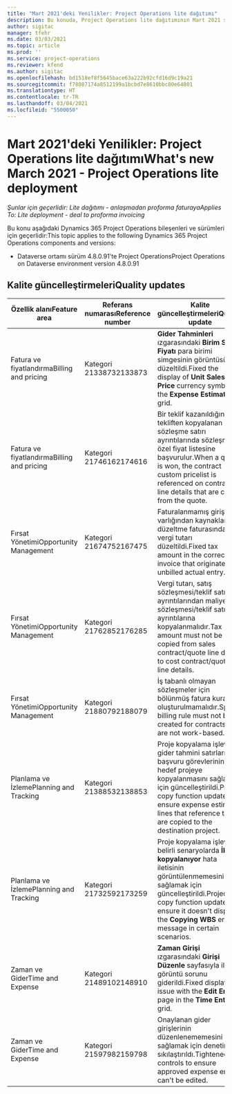 ```yaml
---
title: "Mart 2021'deki Yenilikler: Project Operations lite dağıtımı"
description: Bu konuda, Project Operations lite dağıtımının Mart 2021 sürümünde bulunan kalite güncelleştirmeleri hakkında bilgiler sağlanmaktadır.
author: sigitac
manager: tfehr
ms.date: 03/03/2021
ms.topic: article
ms.prod: ''
ms.service: project-operations
ms.reviewer: kfend
ms.author: sigitac
ms.openlocfilehash: bd1518ef8f5645bace63a222b92cfd16d9c19a21
ms.sourcegitcommit: f78087174a8512199a1bcbd7e8610bbc80e64801
ms.translationtype: HT
ms.contentlocale: tr-TR
ms.lasthandoff: 03/04/2021
ms.locfileid: "5500050"
---
```

# <a name="whats-new-march-2021---project-operations-lite-deployment"></a><span data-ttu-id="92ce4-103">Mart 2021'deki Yenilikler: Project Operations lite dağıtımı</span><span class="sxs-lookup"><span data-stu-id="92ce4-103">What's new March 2021 - Project Operations lite deployment</span></span>

<span data-ttu-id="92ce4-104">_Şunlar için geçerlidir: Lite dağıtımı - anlaşmadan proforma faturaya_</span><span class="sxs-lookup"><span data-stu-id="92ce4-104">_Applies To: Lite deployment - deal to proforma invoicing_</span></span>


<span data-ttu-id="92ce4-105">Bu konu aşağıdaki Dynamics 365 Project Operations bileşenleri ve sürümleri için geçerlidir:</span><span class="sxs-lookup"><span data-stu-id="92ce4-105">This topic applies to the following Dynamics 365 Project Operations components and versions:</span></span>

- <span data-ttu-id="92ce4-106">Dataverse ortamı sürüm 4.8.0.91'te Project Operations</span><span class="sxs-lookup"><span data-stu-id="92ce4-106">Project Operations on Dataverse environment version 4.8.0.91</span></span> 

## <a name="quality-updates"></a><span data-ttu-id="92ce4-107">Kalite güncelleştirmeleri</span><span class="sxs-lookup"><span data-stu-id="92ce4-107">Quality updates</span></span>

| <span data-ttu-id="92ce4-108">**Özellik alanı**</span><span class="sxs-lookup"><span data-stu-id="92ce4-108">**Feature area**</span></span> | <span data-ttu-id="92ce4-109">**Referans numarası**</span><span class="sxs-lookup"><span data-stu-id="92ce4-109">**Reference number**</span></span> | <span data-ttu-id="92ce4-110">**Kalite güncelleştirmeleri**</span><span class="sxs-lookup"><span data-stu-id="92ce4-110">**Quality update**</span></span> |
| --- | --- | --- |
| <span data-ttu-id="92ce4-111">Fatura ve fiyatlandırma</span><span class="sxs-lookup"><span data-stu-id="92ce4-111">Billing and pricing</span></span> | <span data-ttu-id="92ce4-112">Kategori 2133873</span><span class="sxs-lookup"><span data-stu-id="92ce4-112">2133873</span></span> | <span data-ttu-id="92ce4-113">**Gider Tahminleri** ızgarasındaki **Birim Satış Fiyatı** para birimi simgesinin görüntüsü düzeltildi.</span><span class="sxs-lookup"><span data-stu-id="92ce4-113">Fixed the display of **Unit Sales Price** currency symbol in the **Expense Estimates** grid.</span></span> |
| <span data-ttu-id="92ce4-114">Fatura ve fiyatlandırma</span><span class="sxs-lookup"><span data-stu-id="92ce4-114">Billing and pricing</span></span> | <span data-ttu-id="92ce4-115">Kategori 2174616</span><span class="sxs-lookup"><span data-stu-id="92ce4-115">2174616</span></span> | <span data-ttu-id="92ce4-116">Bir teklif kazanıldığında, tekliften kopyalanan sözleşme satırı ayrıntılarında sözleşmeye özel fiyat listesine başvurulur.</span><span class="sxs-lookup"><span data-stu-id="92ce4-116">When a quote is won, the contract custom pricelist is referenced on contract line details that are copied from the quote.</span></span> |
| <span data-ttu-id="92ce4-117">Fırsat Yönetimi</span><span class="sxs-lookup"><span data-stu-id="92ce4-117">Opportunity Management</span></span> | <span data-ttu-id="92ce4-118">Kategori 2167475</span><span class="sxs-lookup"><span data-stu-id="92ce4-118">2167475</span></span> | <span data-ttu-id="92ce4-119">Faturalanmamış giriş varlığından kaynaklanan düzeltme faturasındaki vergi tutarı düzeltildi.</span><span class="sxs-lookup"><span data-stu-id="92ce4-119">Fixed tax amount in the correction invoice that originated an unbilled actual entry.</span></span> |
| <span data-ttu-id="92ce4-120">Fırsat Yönetimi</span><span class="sxs-lookup"><span data-stu-id="92ce4-120">Opportunity Management</span></span> | <span data-ttu-id="92ce4-121">Kategori 2176285</span><span class="sxs-lookup"><span data-stu-id="92ce4-121">2176285</span></span> | <span data-ttu-id="92ce4-122">Vergi tutarı, satış sözleşmesi/teklif satırı ayrıntılarından maliyet sözleşmesi/teklif satırı ayrıntılarına kopyalanmalıdır.</span><span class="sxs-lookup"><span data-stu-id="92ce4-122">Tax amount must not be copied from sales contract/quote line details to cost contract/quote line details.</span></span> |
| <span data-ttu-id="92ce4-123">Fırsat Yönetimi</span><span class="sxs-lookup"><span data-stu-id="92ce4-123">Opportunity Management</span></span> | <span data-ttu-id="92ce4-124">Kategori 2188079</span><span class="sxs-lookup"><span data-stu-id="92ce4-124">2188079</span></span> | <span data-ttu-id="92ce4-125">İş tabanlı olmayan sözleşmeler için bölünmüş fatura kuralı oluşturulmamalıdır.</span><span class="sxs-lookup"><span data-stu-id="92ce4-125">Split billing rule must not be created for contracts that are not work-based.</span></span> |
| <span data-ttu-id="92ce4-126">Planlama ve İzleme</span><span class="sxs-lookup"><span data-stu-id="92ce4-126">Planning and Tracking</span></span> | <span data-ttu-id="92ce4-127">Kategori 2138853</span><span class="sxs-lookup"><span data-stu-id="92ce4-127">2138853</span></span> | <span data-ttu-id="92ce4-128">Proje kopyalama işlevi, gider tahmini satırlarında başvuru görevlerinin hedef projeye kopyalanmasını sağlamak için güncelleştirildi.</span><span class="sxs-lookup"><span data-stu-id="92ce4-128">Project copy function updated to ensure expense estimate lines that reference tasks are copied to the destination project.</span></span> |
| <span data-ttu-id="92ce4-129">Planlama ve İzleme</span><span class="sxs-lookup"><span data-stu-id="92ce4-129">Planning and Tracking</span></span> | <span data-ttu-id="92ce4-130">Kategori 2173259</span><span class="sxs-lookup"><span data-stu-id="92ce4-130">2173259</span></span> | <span data-ttu-id="92ce4-131">Proje kopyalama işlevi, belirli senaryolarda **İKY kopyalanıyor** hata iletisinin görüntülenmemesini sağlamak için güncelleştirildi.</span><span class="sxs-lookup"><span data-stu-id="92ce4-131">Project copy function updated to ensure it doesn't display the **Copying WBS** error message in certain scenarios.</span></span> |
| <span data-ttu-id="92ce4-132">Zaman ve Gider</span><span class="sxs-lookup"><span data-stu-id="92ce4-132">Time and Expense</span></span> | <span data-ttu-id="92ce4-133">Kategori 2148910</span><span class="sxs-lookup"><span data-stu-id="92ce4-133">2148910</span></span> | <span data-ttu-id="92ce4-134">**Zaman Girişi** ızgarasındaki **Girişi Düzenle** sayfasıyla ilgili görüntü sorunu giderildi.</span><span class="sxs-lookup"><span data-stu-id="92ce4-134">Fixed display issue with the **Edit Entry** page in the **Time Entry** grid.</span></span> |
| <span data-ttu-id="92ce4-135">Zaman ve Gider</span><span class="sxs-lookup"><span data-stu-id="92ce4-135">Time and Expense</span></span> | <span data-ttu-id="92ce4-136">Kategori 2159798</span><span class="sxs-lookup"><span data-stu-id="92ce4-136">2159798</span></span> | <span data-ttu-id="92ce4-137">Onaylanan gider girişlerinin düzenlenememesini sağlamak için denetimler sıkılaştırıldı.</span><span class="sxs-lookup"><span data-stu-id="92ce4-137">Tightened controls to ensure approved expense entries can't be edited.</span></span> |


